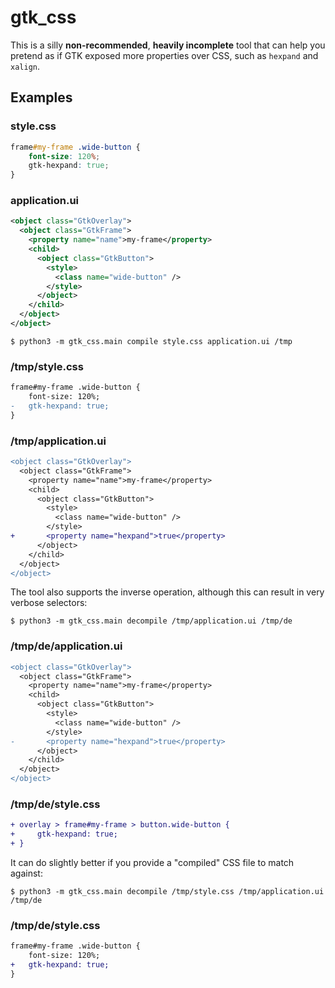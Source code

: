 # gtk_css

This is a silly **non-recommended**, **heavily incomplete** tool that can help you pretend
as if GTK exposed more properties over CSS, such as `hexpand` and `xalign`.

## Examples

### style.css
```css
frame#my-frame .wide-button {
    font-size: 120%;
    gtk-hexpand: true;
}
```

### application.ui
```xml
<object class="GtkOverlay">
  <object class="GtkFrame">
    <property name="name">my-frame</property>
    <child>
      <object class="GtkButton">
        <style>
          <class name="wide-button" />
        </style>
      </object>
    </child>
  </object>
</object>
```

`$ python3 -m gtk_css.main compile style.css application.ui /tmp`

### /tmp/style.css
```diff
frame#my-frame .wide-button {
    font-size: 120%;
-   gtk-hexpand: true;
}
```

### /tmp/application.ui
```diff
<object class="GtkOverlay">
  <object class="GtkFrame">
    <property name="name">my-frame</property>
    <child>
      <object class="GtkButton">
        <style>
          <class name="wide-button" />
        </style>
+       <property name="hexpand">true</property>
      </object>
    </child>
  </object>
</object>
```

The tool also supports the inverse operation, although this can result in very verbose
selectors:

`$ python3 -m gtk_css.main decompile /tmp/application.ui /tmp/de`

### /tmp/de/application.ui
```diff
<object class="GtkOverlay">
  <object class="GtkFrame">
    <property name="name">my-frame</property>
    <child>
      <object class="GtkButton">
        <style>
          <class name="wide-button" />
        </style>
-       <property name="hexpand">true</property>
      </object>
    </child>
  </object>
</object>
```

### /tmp/de/style.css
```diff
+ overlay > frame#my-frame > button.wide-button {
+     gtk-hexpand: true;
+ }
```

It can do slightly better if you provide a "compiled" CSS file to match against:

`$ python3 -m gtk_css.main decompile /tmp/style.css /tmp/application.ui /tmp/de`

### /tmp/de/style.css
```diff
frame#my-frame .wide-button {
    font-size: 120%;
+   gtk-hexpand: true;
}
```
